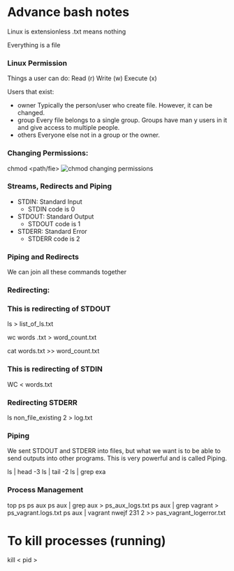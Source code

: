 # Advance bash notes

Linux is extensionless
 .txt means nothing

Everything is a file

### Linux Permission

Things a user can do:
Read (r)
Write (w)
Execute (x)

Users that exist:
- owner
Typically the person/user who create file. However, it can be changed.
- group
Every file belongs to a single group. Groups have man y users in it and give access to multiple people.
- others
Everyone else not in a group or the owner.

### Changing Permissions:

chmod <permissions> <path/fie>
![chmod changing permissions](https://danielmiessler.com/images/permissions.png)

### Streams, Redirects and Piping
- STDIN: Standard Input
  - STDIN code is 0
- STDOUT: Standard Output
  - STDOUT code is 1
- STDERR: Standard Error
  - STDERR code is 2

### Piping and Redirects
We can join all these commands together

### Redirecting:
### This is redirecting of STDOUT
ls > list_of_ls.txt

wc words .txt > word_count.txt

cat words.txt >> word_count.txt

### This is redirecting of STDIN

WC < words.txt

### Redirecting STDERR

ls non_file_existing 2 > log.txt

### Piping
We sent STDOUT and STDERR into files, but what we want is to be able to send outputs into other programs. This is very powerful and is called Piping.

ls | head -3
ls | tail -2
ls | grep exa

### Process Management

top
ps
ps aux
ps aux | grep aux > ps_aux_logs.txt
ps aux | grep vagrant > ps_vagrant.logs.txt
ps aux | vagrant nwejf 231 2 >> pas_vagrant_logerror.txt

# To kill processes (running)
kill < pid >
